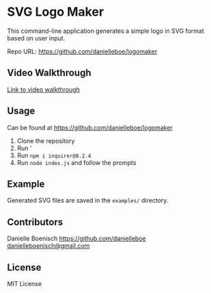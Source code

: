 
# SVG Logo Maker

This command-line application generates a simple logo in SVG format based on user input.

Repo URL: https://github.com/danielleboe/logomaker

## Video Walkthrough

[Link to video walkthrough](https://example.com)

## Usage

Can be found at https://github.com/danielleboe/logomaker

1. Clone the repository
2. Run '
2. Run `npm i inquirer@8.2.4`
3. Run `node index.js` and follow the prompts

## Example

Generated SVG files are saved in the `examples/` directory.

## Contributors
Danielle Boenisch 
https://github.com/danielleboe
danielleboenisch@gmail.com

## License
MIT License



